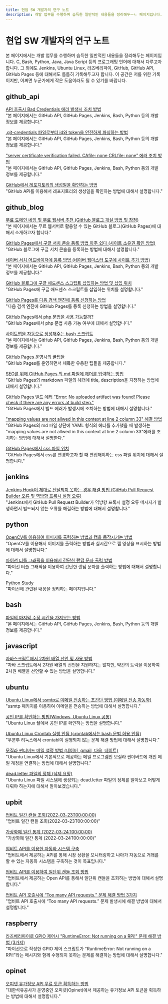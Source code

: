 ```yaml
---
title: 현업 SW 개발자의 연구 노트
description: 개발 업무를 수행하며 습득한 일반적인 내용들을 정리해두ㅡㄴ 페이지입니다.
---
```

현업 SW 개발자의 연구 노트
===


본 페이지에서는 개발 업무를 수행하며 습득한 일반적인 내용들을 정리해두는 페이지입니다. 
C, Bash, Python, Java, Java Script 등의 프로그래밍 언어에 대해서 다루고자 합니다. 
그 외에도 Jenkins, Ubuntu Linux, 라즈베리파이, GitHub, GitHub API, GitHub Pages 등에 대해서도 틈틈히 기록해두고자 합니다. 
이 공간은 저를 위한 기록이지만, 어쩌면 누군가에게 작은 도움이라도 될 수 있기를 바랍니다. 


   
github_api
---
[ API 호출시 Bad Credentials 에러 발생시 조치 방법 ](001_github_api/001_bad_credential.html)   
"본 페이지에서는 GitHub API, GitHub Pages, Jenkins, Bash, Python 등의 개발 정보를 제공합니다."    
   
   
[ .git-credentials 파일로부터 id와 token을 안전하게 파싱하는 방법 ](001_github_api/002_get_token_from_credential_file.html)   
"본 페이지에서는 GitHub API, GitHub Pages, Jenkins, Bash, Python 등의 개발 정보를 제공합니다."    
   
   
[ “server certificate verification failed. CAfile: none CRLfile: none” 에러 조치 방법 ](001_github_api/003-server-certificate-verification-fail.html)   
"본 페이지에서는 GitHub API, GitHub Pages, Jenkins, Bash, Python 등의 개발 정보를 제공합니다."    
   
   
[GitHub에서 레포지토리의 생성일을 확인하는 방법 ](001_github_api/004-github-how-to-get-the-creation-date-of-repository.html)   
"GitHub API를 이용해서 레포지토리의 생성일을 확인하는 방법에 대해서 설명합니다."    
   
   
   
github_blog
---
[무료 도메인 네임 및 무료 웹서버 추천 (GitHub 블로그 개설 방법 및 장점) ](002_github_blog/001_advantage_of_github_blog.html)   
"본 페이지에서는 무료 웹서버로 활용할 수 있는 GitHub 블로그(GitHub Pages)에 대해서 소개하고자 합니다."    
   
   
[GitHub Pages에서 구글 서치 콘솔 등록 방법 아주 쉽다 (사이트 소유권 확인 방법) ](002_github_blog/002_google_search_console_apply.html)   
"GitHub 블로그에 구글 서치 콘솔을 등록하는 방법에 대해서 설명합니다."    
   
   
[ 네이버 서치 어드바이저에 등록 방법 (네이버 웹마스터 도구에 사이트 추가 방법) ](002_github_blog/003_naver_search_advisor.html)   
"본 페이지에서는 GitHub API, GitHub Pages, Jenkins, Bash, Python 등의 개발 정보를 제공합니다."    
   
   
[GitHub 블로그에 구글 애드센스 스크립트 삽입하는 방법 및 삽입 위치 ](002_github_blog/004_google_adsense_github_pages.html)   
"GitHub Pages에 구글 애드센스 스크립트를 삽입하는 위치를 설명합니다."    
   
   
[GitHub Pages를 다음 검색 엔진에 등록 신청하는 방법 ](002_github_blog/005_add_to_daum_search_engine.html)   
"다음 검색 엔진에 GitHub Pages를 등록 신청하는 방법을 설명합니다."    
   
   
[GitHub Pages에서 php 문법을 사용 가능할까? ](002_github_blog/006.html)   
"GitHub Pages에서 php 문법 사용 가능 여부에 대해서 설명합니다."    
   
   
[ 사이트맵을 자동으로 생성해주는 bash 스크립트 ](002_github_blog/007.html)   
"본 페이지에서는 GitHub API, GitHub Pages, Jenkins, Bash, Python 등의 개발 정보를 제공합니다."    
   
   
[GitHub Pages 운영시의 꿀팁들 ](002_github_blog/008.html)   
"GitHub Pages를 운영하면서 체득한 유용한 팁들을 제공합니다."    
   
   
[SEO를 위해 GitHub Pages 의 md 파일에 헤더를 입력하는 방법 ](002_github_blog/009.html)   
"GitHub Pages의 markdown 파일의 헤더에 title, description을 지정하는 방법에 대해서 설명합니다."    
   
   
[GitHub Pages 빌드 에러 &quot;Error: No uploaded artifact was found! Please check if there are any errors at build step.&quot; ](002_github_blog/010-github-no-uploaded-artifact-was-found.html)   
"GitHub Pages에서 빌드 에러가 발생시에 조치하는 방법에 대해서 설명합니다."    
   
   
[&quot;mapping values are not allwed in this context at line 2 column 33&quot; 해결 방법 ](002_github_blog/011-github-mapping-values-are-not-allowed-in-this-context.html)   
"GitHub Pages의 md 파일 상단에 YAML 형식의 헤더를 추가했을 때 발생하는 &quot;mapping values are not allwed in this context at line 2 column 33&quot;에러를 조치하는 방법에 대해서 설명한다."    
   
   
[GitHub Pages에서 css 파일 위치 ](002_github_blog/012-github-pages-css-file-path.html)   
"GitHub Pages에서 css를 변경하고자 할 때 편집해야하는 css 파일 위치에 대해서 설명합니다."    
   
   
   
jenkins
---
[Jenkins Hook이 제대로 전달되지 못하는 경우 해결 방법 (GitHub Pull Request Builder 오류 및 역방향 프록시 설정 오류) ](003_jenkins/001.html)   
"Jenkins에서 GitHub Pull Request Builder가 역방향 프록시 설정 오류 메시지가 발생하면서 빌드되지 않는 오류를 해결하는 방법에 대해서 설명합니다."    
   
   
   
python
---
[OpenCV를 이용하여 이미지를 출력하는 방법과 캠을 동작시키는 방법 ](004_python/001.html)   
"OpenCV를 이용해서 이미지를 출력하는 방법과 실시간으로 캠 영상을 표시하는 방법에 대해서 설명합니다."    
   
   
[파이선 터틀 그래픽을 이용해서 간단한 랜덤 문자 출력 방법 ](004_python/002.html)   
"파이선 터플 그래픽을 이용하여 간단한 랜덤 문자를 출력하는 방법에 대해서 설명합니다."    
   
   
[Python Study ](004_python/README.html)   
"파이선에 관련된 내용을 정리하는 페이지입니다."    
   
   
   
bash
---
[ 파일의 마지막 수정 시간을 가져오는 방법 ](005_bash/001.html)   
"본 페이지에서는 GitHub API, GitHub Pages, Jenkins, Bash, Python 등의 개발 정보를 제공합니다."    
   
   
   
javascript
---
[자바스크립트에서 2차원 배열 선언 및 사용 방법 ](007_javascript/001.html)   
"자바 스크립트에서 2차원 배열의 선언을 지원하지는 않지만, 약간의 트릭을 이용하여 2차원 배열을 선언할 수 있는 방법을 설명합니다."    
   
   
   
ubuntu
---
[Ubuntu Linux에서 ssmtp로 이메일 전송하는 초간단 방법 (이메일 전송 자동화) ](008_ubuntu/001.html)   
"ssmtp 패키지를 이용하여 이메일을 전송하는 방법에 대해서 설명합니다."    
   
   
[공인 IP를 확인하는 방법(Windows, Ubuntu Linux 공통) ](008_ubuntu/002.html)   
"Ubuntu Linux 쉘에서 공인 IP를 확인하는 방법을 설명합니다."    
   
   
[Ubuntu Linux Crontab 실행 안됨 (crontab에서는 bash 문법 허용 안됨) ](008_ubuntu/003-ubuntu-crontab-does-not-work.html)   
"우분투 리눅스에서 crontabl이 실행되지 않는 문제 해결 방법에 대해서 설명합니다."    
   
   
[모질라 썬더버드 메일 설정 방법 (네이버, gmail, 다음, 네이트) ](008_ubuntu/004-thunderbird-email-setting-naver-gmail-daum.html)   
"Ubuntu Linux에서 기본적으로 제공하는 메일 프로그램인 모질라 썬더버드에 개인 메일 계정을 연결하는 방법에 대해서 설명합니다."    
   
   
[dead.letter 파일의 정체 (삭제 요망) ](008_ubuntu/005-what-is-dead_letteres.html)   
"Ubuntu Linux 파일 시스템에 생성되는 dead.letter 파일의 정체를 알아보고 어떻게 다뤄야 하는지에 대해서 알아보겠습니다."    
   
   
   
upbit
---
[업비트 일간 캔들 조회(2022-03-23T00:00:00) ](009_upbit/2022-03-23daily-candle-10days.html)   
"업비트 일간 캔들 조회(2022-03-23T00:00:00)"    
   
   
[가상화폐 일간 통계 (2022-03-24T00:00:00) ](009_upbit/2022-03-24-daily-candle-10days.html)   
"가상화폐 일간 통계 (2022-03-24T00:00:00)"    
   
   
[업비트 API를 이용한 자동화 시스템 구축 ](009_upbit/README.html)   
"업비트에서 제공하는 API를 통해 시장 상황을 모니터링하고 나아가 자동으로 거래를 할 수 있는 자동화 시스템을 구축하는 것이 목표입니다."    
   
   
[업비트 API를 이용하여 일단위 캔들 조회 방법 ](009_upbit/UPbit-API-daily-candle-query.html)   
"업비트에서 제공하는 Open API를 통해서 일단위 캔들을 조회하는 방법에 대해서 설명합니다."    
   
   
[업비트 API 호출시에 “Too many API requests.” 문제 해결 방법 3가지 ](009_upbit/UPbit-Too-many-API-requests.html)   
"업비트 API 호출시에 “Too many API requests.” 문제 발생시에 해결 방법에 대해서 설명합니다."    
   
   
   
raspberry
---
[라즈베리파이로 GPIO 제어시 &quot;RuntimeError: Not running on a RPi!&quot; 문제 해결 방법 (3가지) ](010_raspberry/001-not-running-on-RPi.html)   
"파이선으로 작성한 GPIO 제어 스크립트가 “RuntimeError: Not running on a RPi!”라는 메시지와 함께 수행되지 못하는 문제를 해결하는 방법에 대해서 설명합니다."    
   
   
   
opinet
---
[오피넷 유가정보 API 무료 토큰 획득하는 방법 ](011_opinet/001_opinet-key-acquire.html)   
"대한석유공사가 운영중인 오피넷(Opinet)에서 제공하는 유가정보 API 토큰을 획득하는 방법에 대해서 설명합니다."    
   
   
